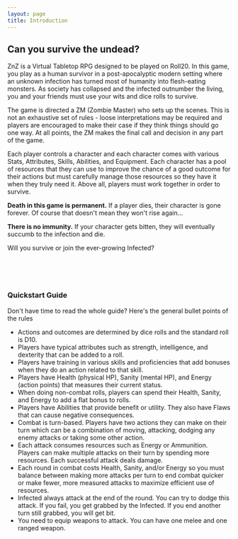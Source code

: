 ```yaml
---
layout: page
title: Introduction
---
```


## Can you survive the undead? ##

ZnZ is a Virtual Tabletop RPG designed to be played on Roll20. In this game, you play as a human survivor in a post-apocalyptic modern setting where an unknown infection has turned most of humanity into flesh-eating monsters. As society has collapsed and the infected outnumber the living, you and your friends must use your wits and dice rolls to survive.


The game is directed a ZM (Zombie Master) who sets up the scenes. This is not an exhaustive set of rules - loose interpretations may be required and players are encouraged to make their case if they think things should go one way. At all points, the ZM makes the final call and decision in any part of the game. 


Each player controls a character and each character comes with various Stats, Attributes, Skills, Abilities, and Equipment. Each character has a pool of resources that they can use to improve the chance of a good outcome for their actions but must carefully manage those resources so they have it when they truly need it. Above all, players must work together in order to survive.

**Death in this game is permanent.** If a player dies, their character is gone forever. Of course that doesn't mean they won't rise again...

**There is no immunity.** If your character gets bitten, they will eventually succumb to the infection and die. 

Will you survive or join the ever-growing Infected?

<br/><br/><br/>



### Quickstart Guide ###

Don't have time to read the whole guide? Here's the general bullet points of the rules

- Actions and outcomes are determined by dice rolls and the standard roll is D10.
- Players have typical attributes such as strength, intelligence, and dexterity that can be added to a roll.
- Players have training in various skills and proficiencies that add bonuses when they do an action related to that skill.
- Players have Health (physical HP), Sanity (mental HP), and Energy (action points) that measures their current status.
- When doing non-combat rolls, players can spend their Health, Sanity, and Energy to add a flat bonus to rolls.
- Players have Abilities that provide benefit or utility. They also have Flaws that can cause negative consequences.
- Combat is turn-based. Players have two actions they can make on their turn which can be a combination of moving, attacking, dodging any enemy attacks or taking some other action.
- Each attack consumes resources such as Energy or Ammunition. Players can make multiple attacks on their turn by spending more resources. Each successful attack deals damage.
- Each round in combat costs Health, Sanity, and/or Energy so you must balance between making more attacks per turn to end combat quicker or make fewer, more measured attacks to maximize efficient use of resources.
- Infected always attack at the end of the round. You can try to dodge this attack. If you fail, you get grabbed by the Infected. If you end another turn still grabbed, you will get bit.
- You need to equip weapons to attack. You can have one melee and one ranged weapon. 

